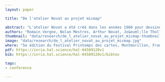 ```yaml
---
layout: paper

title: "De l'atelier Novat au projet micmap"

abstract: "L'atelier Novat a été créé dans les années 1960 pour dessiner les panoramas de montagne servant de support aux plans des pistes des stations alpines. Cette représentation visuelle du paysage est en même temps une vision 3D du relief, une représentation cartographique et une peinture artistique. Afin de faire perdurer ce savoir-faire très spécifique, Arthur Novat est venu collaborer avec l'université de Grenoble. Les chercheurs ont étudié la manière dont l'artiste choisit de représenter le paysage : un éclairage qui accentue la perception du relief, une déformation du terrain pour donner à voir les éléments importants du paysage, un dessin stylisé des forêts et des routes... Le projet micmap est aujourd'hui l'aboutissement de cette collaboration et ouvre la voie à une représentation interactive et esthétique du paysage. Nous vous raconterons cette histoire et comment nous tentons de passer du manuel au numérique tout en conservant le savoir-faire et le contrôle de l'artiste."
authors: "Romain Vergne, Nolan Mestres, Arthur Novat, Jo&euml;lle Thollot, Yann Boulanger"
thumbnail: "data/research/de_l_atelier_novat_au_projet_micmap-thumbnail.jpg"
image: "data/research/de_l_atelier_novat_au_projet_micmap.jpg"
where: "5e édition du Festival Printemps des cartes, Montmorillon, France"
pdf: https://inria.hal.science/hal-04589120v1
bib: https://inria.hal.science/hal-04589120v1/bibtex

tags:
- conference

---
```


